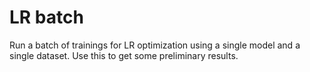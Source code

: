 # LR batch

Run a batch of trainings for LR optimization using a single model and a single dataset. Use this to get some preliminary results.

